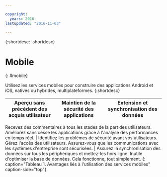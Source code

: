 ```yaml
---

copyright:
  years: 2016
lastupdated: "2016-11-03"

---
```



{:shortdesc: .shortdesc}

# Mobile
{: #mobile}

Utilisez les services mobiles pour construire des applications Android et iOS, natives ou hybrides, multiplateformes.
{:shortdesc}


Aperçu sans précédent des acquis utilisateur | Maintien de la sécurité des applications | Extension et synchronisation des données
---- | ---- | ----
Recevez des commentaires à tous les stades de la part des utilisateurs. Améliorez sans cesse les applications grâce à l'analyse des performances en temps
réel. | Identifiez les problèmes de sécurité avant vos utilisateurs. Gérez l'accès des utilisateurs. Assurez-vous que les communications avec les systèmes d'entreprise sont sécurisées. | Assurez la synchronisation des données sur tous les périphériques et mettez-les hors ligne. Inutile d'optimiser la base de données. Cela fonctionne, tout simplement.
{: caption="Tableau 1. Avantages liés à l'utilisation des services mobiles" caption-side="top"}
